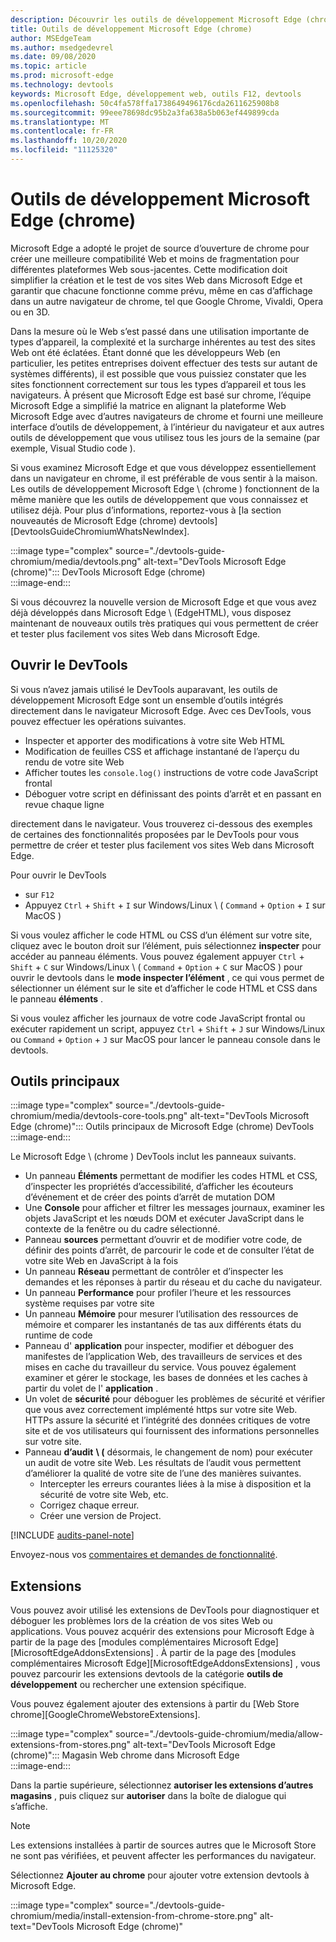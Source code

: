 ```yaml
---
description: Découvrir les outils de développement Microsoft Edge (chrome)
title: Outils de développement Microsoft Edge (chrome)
author: MSEdgeTeam
ms.author: msedgedevrel
ms.date: 09/08/2020
ms.topic: article
ms.prod: microsoft-edge
ms.technology: devtools
keywords: Microsoft Edge, développement web, outils F12, devtools
ms.openlocfilehash: 50c4fa578ffa1738649496176cda2611625908b8
ms.sourcegitcommit: 99eee78698dc95b2a3fa638a5b063ef449899cda
ms.translationtype: MT
ms.contentlocale: fr-FR
ms.lasthandoff: 10/20/2020
ms.locfileid: "11125320"
---
```

# Outils de développement Microsoft Edge (chrome)  

Microsoft Edge a adopté le projet de source d’ouverture de chrome pour créer une meilleure compatibilité Web et moins de fragmentation pour différentes plateformes Web sous-jacentes.  Cette modification doit simplifier la création et le test de vos sites Web dans Microsoft Edge et garantir que chacune fonctionne comme prévu, même en cas d’affichage dans un autre navigateur de chrome, tel que Google Chrome, Vivaldi, Opera ou en 3D.  

Dans la mesure où le Web s’est passé dans une utilisation importante de types d’appareil, la complexité et la surcharge inhérentes au test des sites Web ont été éclatées. Étant donné que les développeurs Web (en particulier, les petites entreprises doivent effectuer des tests sur autant de systèmes différents), il est possible que vous puissiez constater que les sites fonctionnent correctement sur tous les types d’appareil et tous les navigateurs.  À présent que Microsoft Edge est basé sur chrome, l’équipe Microsoft Edge a simplifié la matrice en alignant la plateforme Web Microsoft Edge avec d’autres navigateurs de chrome et fourni une meilleure interface d’outils de développement, à l’intérieur du navigateur et aux autres outils de développement que vous utilisez tous les jours de la semaine (par exemple, Visual Studio code \).  

Si vous examinez Microsoft Edge et que vous développez essentiellement dans un navigateur en chrome, il est préférable de vous sentir à la maison.  Les outils de développement Microsoft Edge \ (chrome \) fonctionnent de la même manière que les outils de développement que vous connaissez et utilisez déjà.  Pour plus d’informations, reportez-vous à [la section nouveautés de Microsoft Edge (chrome) devtools][DevtoolsGuideChromiumWhatsNewIndex].  

:::image type="complex" source="./devtools-guide-chromium/media/devtools.png" alt-text="DevTools Microsoft Edge (chrome)":::
   DevTools Microsoft Edge (chrome)  
:::image-end:::  

Si vous découvrez la nouvelle version de Microsoft Edge et que vous avez déjà développés dans Microsoft Edge \ (EdgeHTML), vous disposez maintenant de nouveaux outils très pratiques qui vous permettent de créer et tester plus facilement vos sites Web dans Microsoft Edge.  

## Ouvrir le DevTools  

Si vous n’avez jamais utilisé le DevTools auparavant, les outils de développement Microsoft Edge sont un ensemble d’outils intégrés directement dans le navigateur Microsoft Edge.  Avec ces DevTools, vous pouvez effectuer les opérations suivantes.  

*   Inspecter et apporter des modifications à votre site Web HTML  
*   Modification de feuilles CSS et affichage instantané de l’aperçu du rendu de votre site Web  
*   Afficher toutes les `console.log()` instructions de votre code JavaScript frontal  
*   Déboguer votre script en définissant des points d’arrêt et en passant en revue chaque ligne  

directement dans le navigateur.  Vous trouverez ci-dessous des exemples de certaines des fonctionnalités proposées par le DevTools pour vous permettre de créer et tester plus facilement vos sites Web dans Microsoft Edge.  

Pour ouvrir le DevTools  

*   sur `F12` 
*   Appuyez `Ctrl` + `Shift` + `I` sur Windows/Linux \ ( `Command` + `Option` + `I` sur MacOS \)  

Si vous voulez afficher le code HTML ou CSS d’un élément sur votre site, cliquez avec le bouton droit sur l’élément, puis sélectionnez **inspecter** pour accéder au panneau éléments.  Vous pouvez également appuyer `Ctrl` + `Shift` + `C` sur Windows/Linux \ ( `Command` + `Option` + `C` sur MacOS \) pour ouvrir le devtools dans le **mode inspecter l’élément** , ce qui vous permet de sélectionner un élément sur le site et d’afficher le code HTML et CSS dans le panneau **éléments** .  

Si vous voulez afficher les journaux de votre code JavaScript frontal ou exécuter rapidement un script, appuyez `Ctrl` + `Shift` + `J` sur Windows/Linux ou `Command` + `Option` + `J` sur MacOS pour lancer le panneau console dans le devtools.  

## Outils principaux  

:::image type="complex" source="./devtools-guide-chromium/media/devtools-core-tools.png" alt-text="DevTools Microsoft Edge (chrome)":::
   Outils principaux de Microsoft Edge (chrome) DevTools  
:::image-end::: 

Le Microsoft Edge \ (chrome \) DevTools inclut les panneaux suivants.  

*   Un panneau **Éléments** permettant de modifier les codes HTML et CSS, d’inspecter les propriétés d’accessibilité, d’afficher les écouteurs d’événement et de créer des points d’arrêt de mutation DOM  
*   Une **Console** pour afficher et filtrer les messages journaux, examiner les objets JavaScript et les nœuds DOM et exécuter JavaScript dans le contexte de la fenêtre ou du cadre sélectionné.  
*   Panneau **sources** permettant d’ouvrir et de modifier votre code, de définir des points d’arrêt, de parcourir le code et de consulter l’état de votre site Web en JavaScript à la fois  
*   Un panneau **Réseau** permettant de contrôler et d’inspecter les demandes et les réponses à partir du réseau et du cache du navigateur.   
*   Un panneau **Performance** pour profiler l’heure et les ressources système requises par votre site  
*   Un panneau **Mémoire** pour mesurer l’utilisation des ressources de mémoire et comparer les instantanés de tas aux différents états du runtime de code  
*   Panneau d' **application** pour inspecter, modifier et déboguer des manifestes de l’application Web, des travailleurs de services et des mises en cache du travailleur du service.  Vous pouvez également examiner et gérer le stockage, les bases de données et les caches à partir du volet de l' **application** .  
*   Un volet de **sécurité** pour déboguer les problèmes de sécurité et vérifier que vous avez correctement implémenté https sur votre site Web.  HTTPs assure la sécurité et l’intégrité des données critiques de votre site et de vos utilisateurs qui fournissent des informations personnelles sur votre site.  
*   Panneau **d’audit** **\ (** désormais, le changement de nom) pour exécuter un audit de votre site Web.  Les résultats de l’audit vous permettent d’améliorer la qualité de votre site de l’une des manières suivantes.  
    *   Intercepter les erreurs courantes liées à la mise à disposition et la sécurité de votre site Web, etc.  
    *   Corrigez chaque erreur.  
    *   Créer une version de Project.  

[!INCLUDE [audits-panel-note](./devtools-guide-chromium/includes/audits-panel-note.md)]  

Envoyez-nous vos [commentaires et demandes de fonctionnalité](#getting-in-touch-with-the-microsoft-edge-devtools-team).  

## Extensions  

Vous pouvez avoir utilisé les extensions de DevTools pour diagnostiquer et déboguer les problèmes lors de la création de vos sites Web ou applications.  Vous pouvez acquérir des extensions pour Microsoft Edge à partir de la page des [modules complémentaires Microsoft Edge][MicrosoftEdgeAddonsExtensions] .  À partir de la page des [modules complémentaires Microsoft Edge][MicrosoftEdgeAddonsExtensions] , vous pouvez parcourir les extensions devtools de la catégorie **outils de développement** ou rechercher une extension spécifique.  

Vous pouvez également ajouter des extensions à partir du [Web Store chrome][GoogleChromeWebstoreExtensions].  

:::image type="complex" source="./devtools-guide-chromium/media/allow-extensions-from-stores.png" alt-text="DevTools Microsoft Edge (chrome)":::
   Magasin Web chrome dans Microsoft Edge  
:::image-end:::  

Dans la partie supérieure, sélectionnez **autoriser les extensions d’autres magasins** , puis cliquez sur **autoriser** dans la boîte de dialogue qui s’affiche.  

> [!NOTE]
> Les extensions installées à partir de sources autres que le Microsoft Store ne sont pas vérifiées, et peuvent affecter les performances du navigateur.  

Sélectionnez **Ajouter au chrome** pour ajouter votre extension devtools à Microsoft Edge.  

:::image type="complex" source="./devtools-guide-chromium/media/install-extension-from-chrome-store.png" alt-text="DevTools Microsoft Edge (chrome)"  
